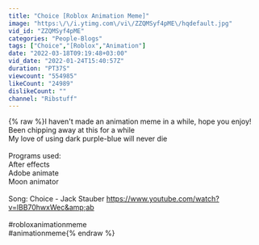 ```yaml
---
title: "Choice [Roblox Animation Meme]"
image: "https:\/\/i.ytimg.com\/vi\/ZZQMSyf4pME\/hqdefault.jpg"
vid_id: "ZZQMSyf4pME"
categories: "People-Blogs"
tags: ["Choice","[Roblox","Animation"]
date: "2022-03-18T09:19:48+03:00"
vid_date: "2022-01-24T15:40:57Z"
duration: "PT37S"
viewcount: "554985"
likeCount: "24989"
dislikeCount: ""
channel: "Ribstuff"
---
```

{% raw %}I haven't made an animation meme in a while, hope you enjoy!<br />Been chipping away at this for a while<br />My love of using dark purple-blue will never die<br /><br />Programs used:<br />After effects<br />Adobe animate<br />Moon animator<br /><br />Song: Choice - Jack Stauber <a rel="nofollow" target="blank" href="https://www.youtube.com/watch?v=lBB70hwxWec&amp;ab">https://www.youtube.com/watch?v=lBB70hwxWec&amp;ab</a><br /><br />#robloxanimationmeme<br />#animationmeme{% endraw %}
